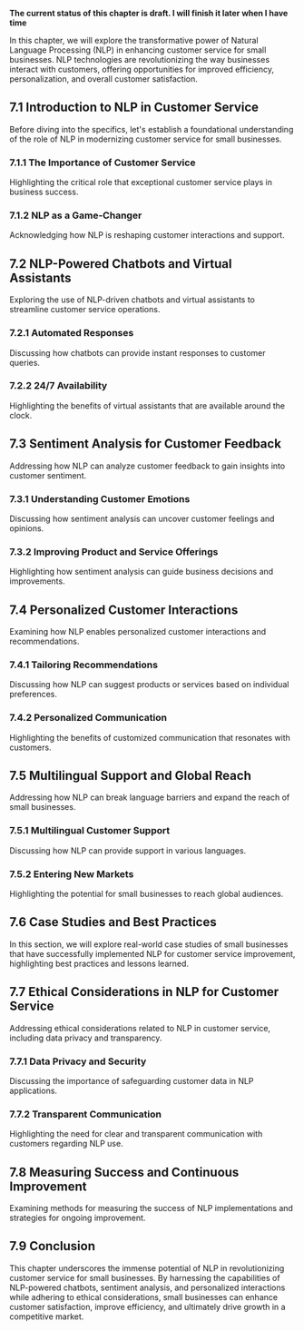**The current status of this chapter is draft. I will finish it later when I have time**

In this chapter, we will explore the transformative power of Natural Language Processing (NLP) in enhancing customer service for small businesses. NLP technologies are revolutionizing the way businesses interact with customers, offering opportunities for improved efficiency, personalization, and overall customer satisfaction.

7.1 Introduction to NLP in Customer Service
-------------------------------------------

Before diving into the specifics, let's establish a foundational understanding of the role of NLP in modernizing customer service for small businesses.

### 7.1.1 The Importance of Customer Service

Highlighting the critical role that exceptional customer service plays in business success.

### 7.1.2 NLP as a Game-Changer

Acknowledging how NLP is reshaping customer interactions and support.

7.2 NLP-Powered Chatbots and Virtual Assistants
-----------------------------------------------

Exploring the use of NLP-driven chatbots and virtual assistants to streamline customer service operations.

### 7.2.1 Automated Responses

Discussing how chatbots can provide instant responses to customer queries.

### 7.2.2 24/7 Availability

Highlighting the benefits of virtual assistants that are available around the clock.

7.3 Sentiment Analysis for Customer Feedback
--------------------------------------------

Addressing how NLP can analyze customer feedback to gain insights into customer sentiment.

### 7.3.1 Understanding Customer Emotions

Discussing how sentiment analysis can uncover customer feelings and opinions.

### 7.3.2 Improving Product and Service Offerings

Highlighting how sentiment analysis can guide business decisions and improvements.

7.4 Personalized Customer Interactions
--------------------------------------

Examining how NLP enables personalized customer interactions and recommendations.

### 7.4.1 Tailoring Recommendations

Discussing how NLP can suggest products or services based on individual preferences.

### 7.4.2 Personalized Communication

Highlighting the benefits of customized communication that resonates with customers.

7.5 Multilingual Support and Global Reach
-----------------------------------------

Addressing how NLP can break language barriers and expand the reach of small businesses.

### 7.5.1 Multilingual Customer Support

Discussing how NLP can provide support in various languages.

### 7.5.2 Entering New Markets

Highlighting the potential for small businesses to reach global audiences.

7.6 Case Studies and Best Practices
-----------------------------------

In this section, we will explore real-world case studies of small businesses that have successfully implemented NLP for customer service improvement, highlighting best practices and lessons learned.

7.7 Ethical Considerations in NLP for Customer Service
------------------------------------------------------

Addressing ethical considerations related to NLP in customer service, including data privacy and transparency.

### 7.7.1 Data Privacy and Security

Discussing the importance of safeguarding customer data in NLP applications.

### 7.7.2 Transparent Communication

Highlighting the need for clear and transparent communication with customers regarding NLP use.

7.8 Measuring Success and Continuous Improvement
------------------------------------------------

Examining methods for measuring the success of NLP implementations and strategies for ongoing improvement.

7.9 Conclusion
--------------

This chapter underscores the immense potential of NLP in revolutionizing customer service for small businesses. By harnessing the capabilities of NLP-powered chatbots, sentiment analysis, and personalized interactions while adhering to ethical considerations, small businesses can enhance customer satisfaction, improve efficiency, and ultimately drive growth in a competitive market.
